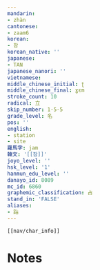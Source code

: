```yaml
---
mandarin:
- zhàn
cantonese:
- zaam6
korean:
- 참
korean_native: ''
japanese:
- TAN
japanese_nanori: ''
vietnamese:
middle_chinese_initial: ʈ
middle_chinese_final: ɣɛm
stroke_count: 10
radical: 立
skip_number: 1-5-5
grade_level: 名
pos: ''
english:
- station
- site
羅馬字: jam
韓文: '[[잠]]'
joyo_level: ''
hsk_level: '1'
hanmun_edu_level: ''
danayo_id: 8089
mc_id: 6860
graphemic_classification: 占
stand_in: 'FALSE'
aliases:
- 跕
---
```

```meta-bind-embed
[[nav/char_info]]
```

# Notes
